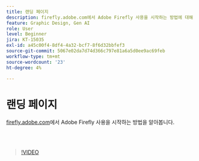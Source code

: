 ```yaml
---
title: 랜딩 페이지
description: firefly.adobe.com에서 Adobe Firefly 사용을 시작하는 방법에 대해 알아보십시오.
feature: Graphic Design, Gen AI
role: User
level: Beginner
jira: KT-15035
exl-id: a45c00f4-8df4-4a32-bcf7-8f6d32bbfef3
source-git-commit: 5067e02da7d74d366c797e81a6a5d0ee9ac69feb
workflow-type: tm+mt
source-wordcount: '23'
ht-degree: 4%

---
```


# 랜딩 페이지

[firefly.adobe.com](https://firefly.adobe.com/)에서 Adobe Firefly 사용을 시작하는 방법을 알아봅니다.

<br> 

>[!VIDEO](https://video.tv.adobe.com/v/3437817?quality=12&learn=on&hidetitle=true&captions=kor)
